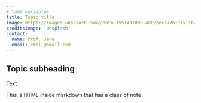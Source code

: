 ```yaml
---
# Yaml variables
title: Topic title
image: https://images.unsplash.com/photo-1551431009-a802eeec77b1?ixlib=rb-1.2.1&auto=format&fit=crop&w=400&h=400&q=80
creditsImage: 'Unsplash'
contact:
  name: Prof. Jane
  email: email@email.com
---
```


## Topic subheading 

Text

<div class="bg-indigo-500 text-white p-4 mb-4">
  This is HTML inside markdown that has a class of note
</div>

